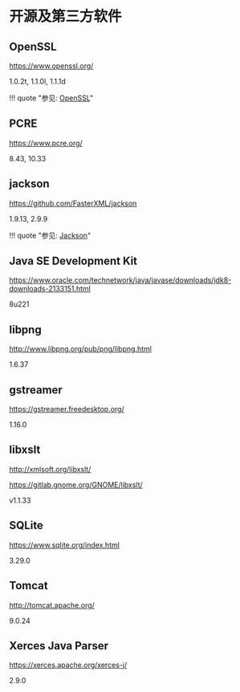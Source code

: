 # 开源及第三方软件

## OpenSSL

https://www.openssl.org/

1.0.2t, 1.1.0l, 1.1.1d

!!! quote "参见: [OpenSSL](../OpenSSL/)"

## PCRE

https://www.pcre.org/

8.43, 10.33

## jackson

https://github.com/FasterXML/jackson

1.9.13, 2.9.9

!!! quote "参见: [Jackson](../../coding/java/Jackson/)"

## Java SE Development Kit

https://www.oracle.com/technetwork/java/javase/downloads/jdk8-downloads-2133151.html

8u221

## libpng

http://www.libpng.org/pub/png/libpng.html

1.6.37

## gstreamer

https://gstreamer.freedesktop.org/

1.16.0

## libxslt

http://xmlsoft.org/libxslt/

https://gitlab.gnome.org/GNOME/libxslt/

v1.1.33

## SQLite

https://www.sqlite.org/index.html

3.29.0

## Tomcat

http://tomcat.apache.org/

9.0.24

## Xerces Java Parser

https://xerces.apache.org/xerces-j/

2.9.0
